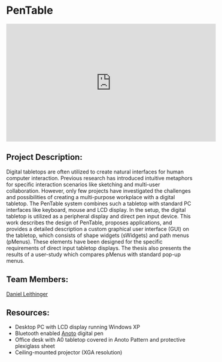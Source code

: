# PenTable

<iframe width="560" height="315" src="https://www.youtube.com/embed/fHNi0WVeAYM" frameborder="0" allow="autoplay; encrypted-media" allowfullscreen></iframe>

## Project Description:

Digital tabletops are often utilized to create natural interfaces for human computer interaction. Previous research has introduced intuitive metaphors for specific interaction scenarios like sketching and multi-user collaboration. However, only few projects have investigated the challenges and possibilities of creating a multi-purpose workplace with a digital tabletop. The PenTable system combines such a tabletop with standard PC interfaces like keyboard, mouse and LCD display. In the setup, the digital tabletop is utilized as a
peripheral display and direct pen input device. This work describes the design of PenTable, proposes applications, and provides a detailed description a custom graphical user interface (GUI) on the tabletop, which consists of shape widgets (sWidgets) and path menus (pMenus). These elements have been designed for the specific requirements of direct input tabletop displays. The thesis also presents the results of a user-study which compares pMenus with standard pop-up menus.

## Team Members:

[Daniel Leithinger](http://www.leithinger.com)

## Resources:

* Desktop PC with LCD display running Windows XP
* Bluetooth enabled [Anoto](http://www.anoto.com) digital pen
* Office desk with A0 tabletop covered in Anoto Pattern and protective plexiglass sheet 
* Ceiling-mounted projector (XGA resolution)

